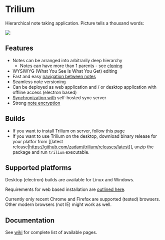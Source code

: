 # Trilium
Hierarchical note taking application. Picture tells a thousand words:

![](https://raw.githubusercontent.com/wiki/zadam/trilium/images/screenshot.png)

## Features

* Notes can be arranged into arbitrarily deep hierarchy
   * Notes can have more than 1 parents - see [cloning](https://github.com/zadam/trilium/wiki/Cloning-notes)
* WYSIWYG (What You See Is What You Get) editing
* Fast and easy [navigation between notes](https://github.com/zadam/trilium/wiki/Note-navigation)
* Seamless note versioning
* Can be deployed as web application and / or desktop application with offline access (electron based)
* [Synchronization with](https://github.com/zadam/trilium/wiki/Synchronization) self-hosted sync server
* Strong [note encryption](https://github.com/zadam/trilium/wiki/Protected-notes)

## Builds

* If you want to install Trilium on server, follow [this page](https://github.com/zadam/trilium/wiki/Installation-on-server)
* If you want to use Trilium on the desktop, download binary release for your platfor from [[latest release|https://github.com/zadam/trilium/releases/latest]], unzip the package and run ```trilium``` executable.

## Supported platforms

Desktop (electron) builds are available for Linux and Windows.

Requirements for web based installation are [outlined here](https://github.com/zadam/trilium/wiki/Installation-on-server).

Currently only recent Chrome and Firefox are supported (tested) browsers. Other modern browsers (not IE) might work as well.

## Documentation

See [wiki](https://github.com/zadam/trilium/wiki/Home) for complete list of available pages.
